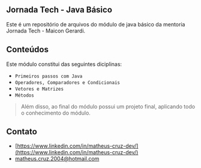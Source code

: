 ## Jornada Tech - Java Básico

Este é um repositório de arquivos do módulo de java básico da mentoria Jornada Tech - Maicon Gerardi.

## Conteúdos

Este módulo constitui das seguintes diciplinas:

- `Primeiros passos com Java`
- `Operadores, Comparadores e Condicionais`
- `Vetores e Matrizes`
- `Métodos`

> Além disso, ao final do módulo possui um projeto final, aplicando todo o conhecimento do módulo.

## Contato

- [https://www.linkedin.com/in/matheus-cruz-dev/](https://www.linkedin.com/in/matheus-cruz-dev/)
- [matheus.cruz.2004@hotmail.com](matheus.cruz.2004@hotmail.com)
